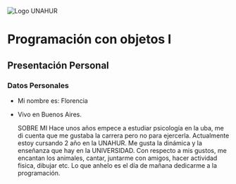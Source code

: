 ![Logo UNAHUR](./UNAHUR.png)

# Programación con objetos I
## Presentación Personal

### Datos Personales
- Mi nombre es: Florencia
- Vivo en Buenos Aires.
  

  SOBRE MI
  Hace unos años empece a estudiar psicología en la uba, me di cuenta que me gustaba la carrera pero no para ejercerla.
  Actualmente estoy cursando 2 año en la UNAHUR. Me gusta la dinámica y la enseñanza que hay en la UNIVERSIDAD.
  Con respecto a mis gustos, me encantan los animales, cantar, juntarme con amigos, hacer actividad fisica, dibujar etc.
  Lo que anhelo es el día de mañana dedicarme a la programación.
